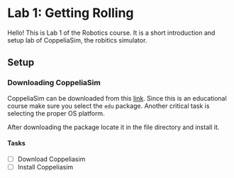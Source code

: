 # Lab 1: Getting Rolling
Hello! This is Lab 1 of the Robotics course. It is a short introduction and setup lab of CoppeliaSim, the robitics simulator. 

## Setup

### Downloading CoppeliaSim

CoppeliaSim can be downloaded from this [link](https://www.coppeliarobotics.com/downloads). Since this is an educational course make sure you select the `edu` package. Another critical task is selecting the proper OS platform. 

After downloading the package locate it in the file directory and install it. 

#### Tasks

- [ ] Download Coppeliasim
- [ ] Install Coppeliasim